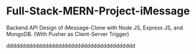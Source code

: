 # Full-Stack-MERN-Project-iMessage
Backend API Design of iMessage-Clone with Node JS, Express JS, and MongoDB. (With Pusher as Client-Server Trigger)








dddddddddddddddddddddddddddddddddddddddd
